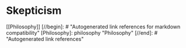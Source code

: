 # Skepticism

[[Philosophy]]
[//begin]: # "Autogenerated link references for markdown compatibility"
[Philosophy]: philosophy "Philosophy"
[//end]: # "Autogenerated link references"